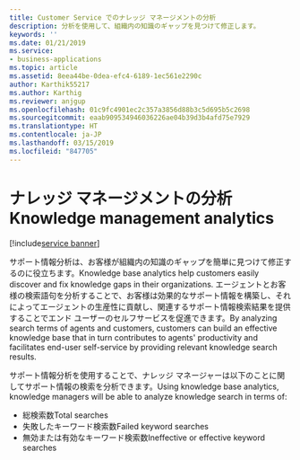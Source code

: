 ```yaml
---
title: Customer Service でのナレッジ マネージメントの分析
description: 分析を使用して、組織内の知識のギャップを見つけて修正します。
keywords: ''
ms.date: 01/21/2019
ms.service:
- business-applications
ms.topic: article
ms.assetid: 8eea44be-0dea-efc4-6189-1ec561e2290c
author: Karthik55217
ms.author: Karthig
ms.reviewer: anjgup
ms.openlocfilehash: 01c9fc4901ec2c357a3856d88b3c5d695b5c2698
ms.sourcegitcommit: eaab909534946036226ae04b39d3b4afd75e7929
ms.translationtype: HT
ms.contentlocale: ja-JP
ms.lasthandoff: 03/15/2019
ms.locfileid: "847705"
---
```

#  <a name="knowledge-management-analytics"></a><span data-ttu-id="c148b-103">ナレッジ マネージメントの分析</span><span class="sxs-lookup"><span data-stu-id="c148b-103">Knowledge management analytics</span></span>
[!include[service banner](../../includes/service.md)]



<span data-ttu-id="c148b-104">サポート情報分析は、お客様が組織内の知識のギャップを簡単に見つけて修正するのに役立ちます。</span><span class="sxs-lookup"><span data-stu-id="c148b-104">Knowledge base analytics help customers easily discover and fix knowledge gaps in their organizations.</span></span> <span data-ttu-id="c148b-105">エージェントとお客様の検索語句を分析することで、お客様は効果的なサポート情報を構築し、それによってエージェントの生産性に貢献し、関連するサポート情報検索結果を提供することでエンド ユーザーのセルフサービスを促進できます。</span><span class="sxs-lookup"><span data-stu-id="c148b-105">By analyzing search terms of agents and customers, customers can build an effective knowledge base that in turn contributes to agents' productivity and facilitates end-user self-service by providing relevant knowledge search results.</span></span>

<span data-ttu-id="c148b-106">サポート情報分析を使用することで、ナレッジ マネージャーは以下のことに関してサポート情報の検索を分析できます。</span><span class="sxs-lookup"><span data-stu-id="c148b-106">Using knowledge base analytics, knowledge managers will be able to analyze knowledge search in terms of:</span></span> 

-  <span data-ttu-id="c148b-107">総検索数</span><span class="sxs-lookup"><span data-stu-id="c148b-107">Total searches</span></span>
-  <span data-ttu-id="c148b-108">失敗したキーワード検索数</span><span class="sxs-lookup"><span data-stu-id="c148b-108">Failed keyword searches</span></span> 
-  <span data-ttu-id="c148b-109">無効または有効なキーワード検索数</span><span class="sxs-lookup"><span data-stu-id="c148b-109">Ineffective or effective keyword searches</span></span>  
